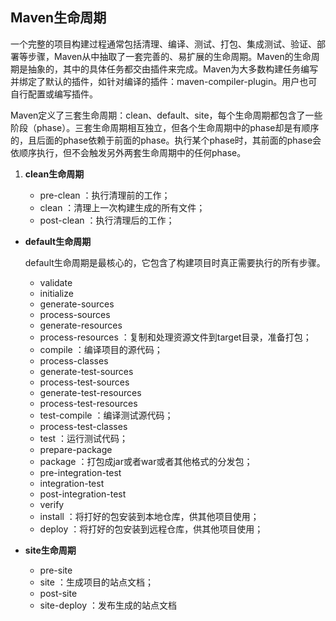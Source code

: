 ## Maven生命周期

一个完整的项目构建过程通常包括清理、编译、测试、打包、集成测试、验证、部署等步骤，Maven从中抽取了一套完善的、易扩展的生命周期。Maven的生命周期是抽象的，其中的具体任务都交由插件来完成。Maven为大多数构建任务编写并绑定了默认的插件，如针对编译的插件：maven-compiler-plugin。用户也可自行配置或编写插件。

Maven定义了三套生命周期：clean、default、site，每个生命周期都包含了一些阶段（phase）。三套生命周期相互独立，但各个生命周期中的phase却是有顺序的，且后面的phase依赖于前面的phase。执行某个phase时，其前面的phase会依顺序执行，但不会触发另外两套生命周期中的任何phase。

1. **clean生命周期**

	* pre-clean ：执行清理前的工作；
	* clean ：清理上一次构建生成的所有文件；
	* post-clean ：执行清理后的工作；

* **default生命周期**

	default生命周期是最核心的，它包含了构建项目时真正需要执行的所有步骤。

    * validate
    * initialize
    * generate-sources
    * process-sources
    * generate-resources
    * process-resources ：复制和处理资源文件到target目录，准备打包；
    * compile ：编译项目的源代码；
    * process-classes
    * generate-test-sources
    * process-test-sources
    * generate-test-resources
    * process-test-resources
    * test-compile ：编译测试源代码；
    * process-test-classes
    * test ：运行测试代码；
    * prepare-package
    * package ：打包成jar或者war或者其他格式的分发包；
    * pre-integration-test
    * integration-test
    * post-integration-test
    * verify
    * install ：将打好的包安装到本地仓库，供其他项目使用；
    * deploy ：将打好的包安装到远程仓库，供其他项目使用；

* **site生命周期**

    * pre-site
    * site ：生成项目的站点文档；
    * post-site
    * site-deploy ：发布生成的站点文档
